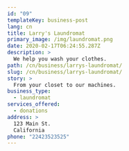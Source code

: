 ```yaml
---
id: "09"
templateKey: business-post
lang: cn
title: Larry's Laundromat
primary_image: /img/laundromat.png
date: 2020-02-17T06:24:55.287Z
description: >
  We help you wash your clothes.
path: /cn/business/larrys-laundromat/
slug: /cn/business/larrys-laundromat/
story: >
  From your closet to our machines.
business_type:
  - laundromat
services_offered:
  - donations
address: >
  123 Main St.
  California
phone: "22423523525"
---
```

